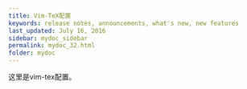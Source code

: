 ```yaml
---
title: Vim-TeX配置
keywords: release notes, announcements, what's new, new features
last_updated: July 16, 2016
sidebar: mydoc_sidebar
permalink: mydoc_32.html
folder: mydoc
---
```




这里是vim-tex配置。